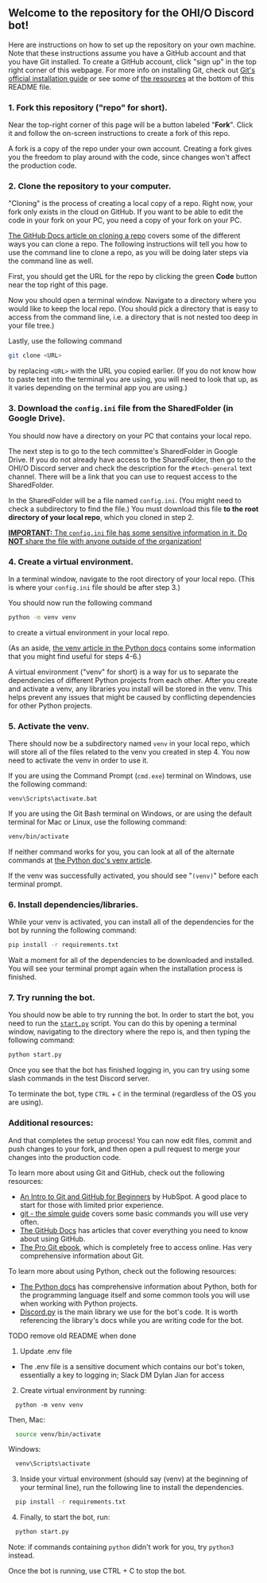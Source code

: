 ## Welcome to the repository for the OHI/O Discord bot!

Here are instructions on how to set up the repository on your own machine. Note that these instructions assume you have a GitHub account and that you have Git installed. To create a GitHub account, click "sign up" in the top right corner of this webpage. For more info on installing Git, check out [Git's official installation guide](https://git-scm.com/book/en/v2/Getting-Started-Installing-Git) or see some of [the resources](#additional-resources) at the bottom of this README file.

### 1. Fork this repository ("repo" for short).

Near the top-right corner of this page will be a button labeled "**Fork**". Click it and follow the on-screen instructions to create a fork of this repo.

A fork is a copy of the repo under your own account. Creating a fork gives you the freedom to play around with the code, since changes won't affect the production code.

### 2. Clone the repository to your computer.

"Cloning" is the process of creating a local copy of a repo. Right now, your fork only exists in the cloud on GitHub. If you want to be able to edit the code in your fork on your PC, you need a copy of your fork on your PC.

[The GitHub Docs article on cloning a repo](https://docs.github.com/en/repositories/creating-and-managing-repositories/cloning-a-repository) covers some of the different ways you can clone a repo. The following instructions will tell you how to use the command line to clone a repo, as you will be doing later steps via the command line as well.

First, you should get the URL for the repo by clicking the green **Code** button near the top right of this page.

Now you should open a terminal window. Navigate to a directory where you would like to keep the local repo. (You should pick a directory that is easy to access from the command line, i.e. a directory that is not nested too deep in your file tree.)

Lastly, use the following command
```bash
git clone <URL>
```
by replacing `<URL>` with the URL you copied earlier. (If you do not know how to paste text into the terminal you are using, you will need to look that up, as it varies depending on the terminal app you are using.)

### 3. Download the `config.ini` file from the SharedFolder (in Google Drive).

You should now have a directory on your PC that contains your local repo.

The next step is to go to the tech committee's SharedFolder in Google Drive. If you do not already have access to the SharedFolder, then go to the OHI/O Discord server and check the description for the `#tech-general` text channel. There will be a link that you can use to request access to the SharedFolder.

In the SharedFolder will be a file named `config.ini`. (You might need to check a subdirectory to find the file.) You must download this file **to the root directory of your local repo**, which you cloned in step 2.

<ins>**IMPORTANT:** The `config.ini` file has some sensitive information in it. Do **NOT** share the file with anyone outside of the organization!</ins>

### 4. Create a virtual environment.

In a terminal window, navigate to the root directory of your local repo. (This is where your `config.ini` file should be after step 3.)

You should now run the following command
```bash
python -m venv venv
```
to create a virtual environment in your local repo.

(As an aside, [the venv article in the Python docs](https://docs.python.org/3/library/venv.html) contains some information that you might find useful for steps 4-6.)

A virtual environment ("venv" for short) is a way for us to separate the dependencies of different Python projects from each other. After you create and activate a venv, any libraries you install will be stored in the venv. This helps prevent any issues that might be caused by conflicting dependencies for other Python projects.

### 5. Activate the venv.

There should now be a subdirectory named `venv` in your local repo, which will store all of the files related to the venv you created in step 4. You now need to activate the venv in order to use it.

If you are using the Command Prompt (`cmd.exe`) terminal on Windows, use the following command:
```batch
venv\Scripts\activate.bat
```

If you are using the Git Bash terminal on Windows, or are using the default terminal for Mac or Linux, use the following command:
```bash
venv/bin/activate
```

If neither command works for you, you can look at all of the alternate commands at [the Python doc's venv article](https://docs.python.org/3/library/venv.html#how-venvs-work).

If the venv was successfully activated, you should see "`(venv)`" before each terminal prompt.

### 6. Install dependencies/libraries.

While your venv is activated, you can install all of the dependencies for the bot by running the following command:
```bash
pip install -r requirements.txt
```

Wait a moment for all of the dependencies to be downloaded and installed. You will see your terminal prompt again when the installation process is finished.

### 7. Try running the bot.

You should now be able to try running the bot.  In order to start the bot, you need to run the [`start.py`](start.py) script. You can do this by opening a terminal window, navigating to the directory where the repo is, and then typing the following command:
```bash
python start.py
```

Once you see that the bot has finished logging in, you can try using some slash commands in the test Discord server.

To terminate the bot, type `CTRL` + `C` in the terminal (regardless of the OS you are using).

### Additional resources:

And that completes the setup process! You can now edit files, commit and push changes to your fork, and then open a pull request to merge your changes into the production code.

To learn more about using Git and GitHub, check out the following resources:

- [An Intro to Git and GitHub for Beginners](https://product.hubspot.com/blog/git-and-github-tutorial-for-beginners) by HubSpot. A good place to start for those with limited prior experience.
- [git - the simple guide](https://rogerdudler.github.io/git-guide/) covers some basic commands you will use very often.
- [The GitHub Docs](https://docs.github.com/en) has articles that cover everything you need to know about using GitHub.
- [The Pro Git ebook](https://git-scm.com/book/en/v2), which is completely free to access online. Has very comprehensive information about Git.

To learn more about using Python, check out the following resources:
- [The Python docs](https://docs.python.org/3/) has comprehensive information about Python, both for the programming language itself and some common tools you will use when working with Python projects.
- [Discord.py](https://discordpy.readthedocs.io/en/stable/) is the main library we use for the bot's code. It is worth referencing the library's docs while you are writing code for the bot.

TODO remove old README when done

1. Update .env file
  - The .env file is a sensitive document which contains our bot's token, essentially a key to logging in; Slack DM Dylan Jian for access
2. Create virtual environment by running:
```
  python -m venv venv
```
Then, Mac:
```bash
  source venv/bin/activate
```
Windows: 
```bash
  venv\Scripts\activate
```
3. Inside your virtual environment (should say (venv) at the beginning of your terminal line), run the following line to install the dependencies.
```bash
  pip install -r requirements.txt
```
4. Finally, to start the bot, run:
```bash
  python start.py
```
Note: if commands containing ```python``` didn't work for you, try ```python3 ``` instead.

Once the bot is running, use CTRL + C to stop the bot.
